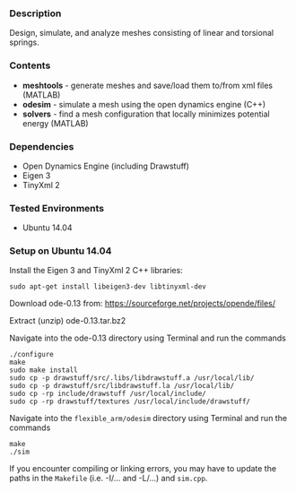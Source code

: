 ### Description ###
Design, simulate, and analyze meshes consisting of linear and torsional springs.

### Contents ###
* **meshtools** - generate meshes and save/load them to/from xml files (MATLAB)
* **odesim** - simulate a mesh using the open dynamics engine (C++)
* **solvers** - find a mesh configuration that locally minimizes potential energy (MATLAB)

### Dependencies ###

* Open Dynamics Engine (including Drawstuff)
* Eigen 3
* TinyXml 2

### Tested Environments ###

* Ubuntu 14.04

### Setup on Ubuntu 14.04 ###

Install the Eigen 3 and TinyXml 2 C++ libraries:

~~~
sudo apt-get install libeigen3-dev libtinyxml-dev
~~~

Download ode-0.13 from: https://sourceforge.net/projects/opende/files/

Extract (unzip) ode-0.13.tar.bz2

Navigate into the ode-0.13 directory using Terminal and run the commands

~~~
./configure
make
sudo make install
sudo cp -p drawstuff/src/.libs/libdrawstuff.a /usr/local/lib/
sudo cp -p drawstuff/src/libdrawstuff.la /usr/local/lib/
sudo cp -rp include/drawstuff /usr/local/include/
sudo cp -rp drawstuff/textures /usr/local/include/drawstuff/
~~~

Navigate into the `flexible_arm/odesim` directory using Terminal and run the commands

~~~
make
./sim
~~~

If you encounter compiling or linking errors, you may have to update the paths in the `Makefile` (i.e. -I/... and -L/...) and `sim.cpp`.